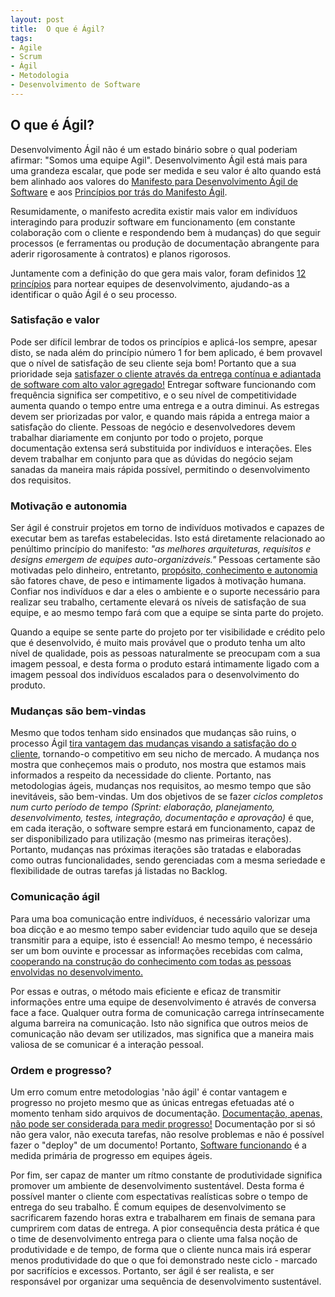 ```yaml
---
layout: post
title:  O que é Ágil?
tags:
- Agile
- Scrum
- Ágil
- Metodologia
- Desenvolvimento de Software
---
```


<h2 id="OQueEAgil">O que é Ágil?</h2>

<p>
    Desenvolvimento Ágil não é um estado binário sobre o qual poderiam afirmar: "Somos uma equipe Agil". Desenvolvimento Ágil está mais para uma grandeza escalar, que pode ser medida e seu valor é alto quando está bem alinhado aos valores do <a href="http://agilemanifesto.org/">Manifesto para Desenvolvimento Ágil de Software</a> e aos <a href="http://agilemanifesto.org/iso/ptbr/principles.html">Princípios por trás do Manifesto Ágil</a>.
</p>
<p>
    Resumidamente, o manifesto acredita existir mais valor em indivíduos interagindo para produzir software em funcionamento (em constante colaboração com o cliente e respondendo bem à mudanças) do que seguir processos (e ferramentas ou produção de documentação abrangente para aderir rigorosamente à contratos) e planos rigorosos.
</p>
<p>
    Juntamente com a definição do que gera mais valor, foram definidos <a href="http://agilemanifesto.org/iso/ptbr/principles.html">12 princípios</a> para nortear equipes de desenvolvimento, ajudando-as a identificar o quão Ágil é o seu processo.
</p>

<h3 id="Satisfação-e-valor">Satisfação e valor</h3>

<p>
    Pode ser difícil lembrar de todos os princípios e aplicá-los sempre, apesar disto, se nada além do princípio número 1 for bem aplicado, é bem provavel que o nível de satisfação de seu cliente seja bom! Portanto que a sua prioridade seja <a href="http://henriquebastos.net/o-codigo-que-voce-escreve-entrega-valor-para-o-seu-cliente/">satisfazer o cliente através da entrega contínua e adiantada de software com alto valor agregado!</a> Entregar software funcionando com frequência significa ser competitivo, e o seu nível de competitividade aumenta quando o tempo entre uma entrega e a outra diminui. As estregas devem ser priorizadas por valor, e quando mais rápida a entrega maior a satisfação do cliente. Pessoas de negócio e desenvolvedores devem trabalhar diariamente em conjunto por todo o projeto, porque documentação extensa será substituida por indivíduos e interações. Eles devem trabalhar em conjunto para que as dúvidas do negócio sejam sanadas da maneira mais rápida possível, permitindo o desenvolvimento dos requisitos.
</p>

<h3 id="Motivação-e-autonomia">Motivação e autonomia</h3>

<p>
    Ser ágil é construir projetos em torno de indivíduos motivados e capazes de executar bem as tarefas estabelecidas. Isto está diretamente relacionado ao penúltimo princípio do manifesto: <i>"as melhores arquiteturas, requisitos e designs emergem de equipes auto-organizáveis."</i> Pessoas certamente são motivadas pelo dinheiro, entretanto, <a href="https://stackoverflow.com/questions/3055176/scrum-and-motivation">propósito, conhecimento e autonomia</a>  são fatores chave, de peso e intimamente ligados à motivação humana. Confiar nos indivíduos e dar a eles o ambiente e o suporte necessário para realizar seu trabalho, certamente elevará os níveis de satisfação de sua equipe, e ao mesmo tempo fará com que a equipe se sinta parte do projeto. 
</p>
<p>
    Quando a equipe se sente parte do projeto por ter visibilidade e crédito pelo que é desenvolvido, é muito mais provável que o produto tenha um alto nível de qualidade, pois as pessoas naturalmente se preocupam com a sua imagem pessoal, e desta forma o produto estará intimamente ligado com a imagem pessoal dos indivíduos escalados para o desenvolvimento do produto.
</p>


<h3 id="Mudanças-são-bem-vindas">Mudanças são bem-vindas</h3>

<p>
    Mesmo que todos tenham sido ensinados que mudanças são ruins, o processo Ágil <a href="http://agilemodeling.com/essays/changeManagement.htm">tira vantagem das mudanças visando a satisfação do o cliente</a>, tornando-o competitivo em seu nicho de mercado. A mudança nos mostra que conheçemos mais o produto, nos mostra que estamos mais informados a respeito da necessidade do cliente. Portanto, nas metodologias ágeis, mudanças nos requisitos, ao mesmo tempo que são inevitáveis, são bem-vindas. Um dos objetivos de se fazer <i>ciclos completos num curto período de tempo (Sprint: elaboração, planejamento, desenvolvimento, testes, integração, documentação e aprovação)</i> é que, em cada iteração, o software sempre estará em funcionamento, capaz de ser disponibilizado para utilização (mesmo nas primeiras iterações). Portanto, mudanças nas próximas iterações são tratadas e elaboradas como outras funcionalidades, sendo gerenciadas com a mesma seriedade e flexibilidade de outras tarefas já listadas no Backlog.
</p>

<h3 id="Comunicação-ágil">Comunicação ágil</h3>

<p>
    Para uma boa comunicação entre indivíduos, é necessário valorizar uma boa dicção e ao mesmo tempo saber evidenciar tudo aquilo que se deseja transmitir para a equipe, isto é essencial! Ao mesmo tempo, é necessário ser um bom ouvinte e processar as informações recebidas com calma, <a href="https://stackoverflow.com/questions/3000190/how-do-programmers-work-together-on-a-project/3000392#3000392">cooperando na construção do conhecimento com todas as pessoas envolvidas no desenvolvimento.</a> 
</p>
<p>
    Por essas e outras, o método mais eficiente e eficaz de transmitir informações entre uma equipe de desenvolvimento é através de conversa face a face. Qualquer outra forma de comunicação carrega intrínsecamente alguma barreira na comunicação. Isto não significa que outros meios de comunicação não devam ser utilizados, mas significa que a maneira mais valiosa de se comunicar é a interação pessoal.
</p>

<h3 id="Ordem-e-progresso?">Ordem e progresso?</h3>

<p>
    Um erro comum entre metodologias 'não ágil' é contar vantagem e progresso no projeto mesmo que as únicas entregas efetuadas até o momento tenham sido arquivos de documentação. <a href="https://sourcemaking.com/antipatterns/cover-your-assets">Documentação, apenas, não pode ser considerada para medir progresso!</a> Documentação por si só não gera valor, não executa tarefas, não resolve problemas e não é possível fazer o "deploy" de um documento! Portanto, <a href="http://www.agile-process.org/working.html">Software funcionando</a> é a medida primária de progresso em equipes ágeis.
</p>
<p>
    Por fim, ser capaz de manter um rítmo constante de produtividade significa promover um ambiente de desenvolvimento sustentável. Desta forma é possível manter o cliente com espectativas realísticas sobre o tempo de entrega do seu trabalho. É comum equipes de desenvolvimento se sacrificarem fazendo horas extra e trabalharem em finais de semana para cumprirem com datas de entrega. A pior consequência desta prática é que o time de desenvolvimento entrega para o cliente uma falsa noção de produtividade e de tempo, de forma que o cliente nunca mais irá esperar menos produtividade do que o que foi demonstrado neste ciclo - marcado por sacrifícios e excessos. Portanto, ser ágil é ser realista, e ser responsável por organizar uma sequência de desenvolvimento sustentável.
</p>